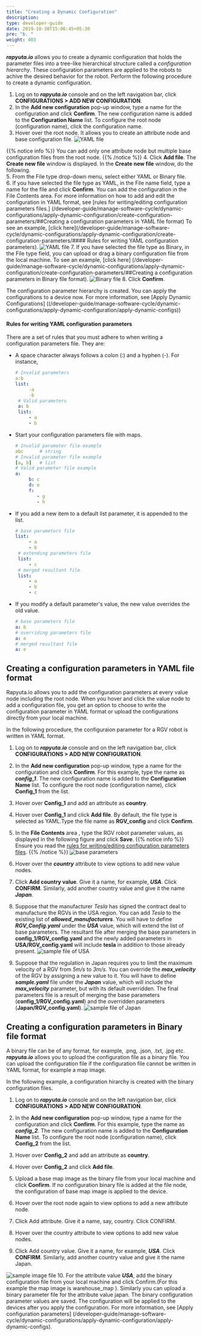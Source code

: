 ```yaml
---
title: "Creating a Dynamic Configuration"
description:
type: developer-guide
date: 2019-10-30T15:06:45+05:30
pre: "b. "
weight: 403
---
```



***rapyuta.io*** allows you to create a dynamic configuration that holds the parameter files into a tree-like hierarchical structure called a *configuration hierarchy*. These configuration parameters are applied to the robots to achive the desired behavior for the robot. Perform the following procedure to create a dynamic configuration.


1. Log on to ***rapyuta.io*** console and on the left navigation bar, click **CONFIGURATIONS > ADD NEW CONFIGURATION**.
2. In the **Add new configuration** pop-up window, type a name for the configuration and click **Confirm**.
The new configuration name is added to the **Configuration Name** list. To configure the root node (configuration name), click the configuration name.
3. Hover over the root node. It allows you to create an attribute node and base configuration file.
![YAML file](/images/core-concepts/configurations/root-node-actions.png?classes=border,shadow&width=20pc)

 {{% notice info %}}
You can add only one attribute node but multiple base configuration files from the root node.
   {{% /notice %}}
4. Click **Add file**. The **Create new file** window is displayed.
    In the **Create new file** window, do the following.<br/>
5. From the File type drop-down menu, select either YAML or Binary file.<br/>
6. If you have selected the file type as YAML, in the File name field, type a name for the file and click **Confirm**. You can add the configuration in the File Contents area. For more information on how to add and edit the configuration in YAML format, see [rules for writing/editing configuration parameters files.] (/developer-guide/manage-software-cycle/dynamic-configurations/apply-dynamic-configuration/create-configuration-parameters/##Creating a configuration parameters in YAML file format) To see an example, [click here](/developer-guide/manage-software-cycle/dynamic-configurations/apply-dynamic-configuration/create-configuration-parameters/#### Rules for writing YAML configuration parameters). 
![YAML file](/images/core-concepts/configurations/yaml-file.png?classes=border,shadow&width=30pc)
7. If you have selected the file type as Binary, in the File type field, you can upload or drag a binary configuration file from the local machine. To see an example, [click here] (/developer-guide/manage-software-cycle/dynamic-configurations/apply-dynamic-configuration/create-configuration-parameters/##Creating a configuration parameters in Binary file format).
![Binary file](/images/core-concepts/configurations/binary-file.png?classes=border,shadow&width=30pc)
8. Click **Confirm**.

The configuration parameter hierarchy is created. You can apply the configurations to a device now. For more information, see [Apply Dynamic Configurations] ((/developer-guide/manage-software-cycle/dynamic-configurations/apply-dynamic-configuration/apply-dynamic-configs))




#### Rules for writing YAML configuration parameters
There are a set of rules that you must adhere to when writing a configuration
parameters file. They are:

- A space character always follows a colon (:) and a hyphen (-). For instance,
   ```yaml
   # Invalid parameters
   a:b
   list:
        -a
        -b
    # Valid parameters
    a: b
    list:
        - a
        - b
   ```
-  Start your configuration parameters file with maps.
   ```yaml
   # Invalid parameter file example
   abc      # string
   # Invalid parameter file example
   [a, b]   # list
   # Valid parameter file example
   a:
        b: c
        d: e
        f:
           - g
           - h
   ```
-  If you add a new item to a default list parameter, it is appended to the list.
   ```yaml
   # base parameters file
   list:
        - a
        - b
    # extending parameters file
    list:
        - c
    # merged resultant file
    list:
        - a
        - b
        - c
   ```
-  If you modify a default parameter's value, the new value overrides the old value.
   ```yaml
   # base parameters file
   a: b
   # overriding parameters file
   a: e
   # merged resultant file
   a: e
   ```

## Creating a configuration parameters in YAML file format ##

Rapyuta.io allows you to add the configuration parameters at every value node including the root node. When you hover and click the value node to add a configuration file, you get an option to choose to write the configuration parameter in YAML format or upload the configurations directly from your local machine.

In the following procedure, the configuraion parameter for a RGV robot is written in YAML format.

1. Log on to ***rapyuta.io*** console and on the left navigation bar, click **CONFIGURATIONS > ADD NEW CONFIGURATION**.

2. In the **Add new configuration** pop-up window, type a name for the configuration and click **Confirm**. For this example, type the name as ***config_1***.
The new configuration name is added to the **Configuration Name** list. To configure the root node (configuration name), click **Config_1** from the list.
3. Hover over **Config_1** and add an attribute as **country**.

4. Hover over **Config_1** and click **Add file**. By default, the file type is selected as YAML.Type the file name as  **RGV_config** and click **Confirm**.  
   
5. In the **File Contents** area , type the RGV robot parameter values, as displayed in the following figure and click **Save**.
{{% notice info %}}
Ensure you read the
[rules for writing/editing configuration parameters files](/developer-guide/manage-software-cycle/dynamic-configurations/apply-dynamic-configs/#rules-for-writing-configuration-parameters).
{{% /notice %}}
    ![base parameters](/images/core-concepts/configurations/parameter-defaults.png?classes=border,shadow&width=40pc)

6. Hover over the ***country*** attribute to view options to add new
    value nodes.
7.  Click **Add country value**. Give it a name, for example, ***USA***.
    Click **CONFIRM**. Similarly, add another country value and give it the name ***Japan***.

8.  Suppose that the manufacturer *Tesla* has signed the contract deal
    to manufacture the RGVs in the USA region. You can add *Tesla* to
    the existing list of ***allowed_manufacturers***. You will have to
    define ***RGV_Config.yaml*** under the ***USA*** value, which will extend the
    list of base parameters. The resultant file after merging the
    base parameters in **config_1/RGV_config.yaml** and the newly added parameters in
    **USA/RGV_config.yaml** will include **tesla** in addition to those already present.
    ![sample file of USA](/images/core-concepts/configurations/USA-sample.png?classes=border,shadow&width=65pc)
9.  Suppose that the regulation in Japan requires you to limit the
    maximum velocity of a RGV from *5m/s* to *3m/s*. You can override
    the ***max_velocity*** of the RGV by assigning a new value to it. You
    will have to define ***sample.yaml*** file under the ***Japan*** value,
    which will include the ***max_velocity*** parameter, but with its default
    overridden. The final parameters file is a result of merging the base parameters (**config_1/RGV_config.yaml**) and the overridden parameters (**Japan/RGV_config.yaml**).
    ![sample file of Japan](/images/core-concepts/configurations/japan-sample.png?classes=border,shadow&width=65pc)

## Creating a configuration parameters in Binary file format ##

A binary file can be of any format, for example, .png, .json, .txt, .jpg etc. ***rapyuta.io*** allows you to upload the configuration file as a binary file. You can upload the configuration file if the configuration file cannot be written in YAML format, for example a map image.

In the following example, a configuration hirarchy is created with the binary configuration files.

1. Log on to ***rapyuta.io*** console and on the left navigation bar, click **CONFIGURATIONS > ADD NEW CONFIGURATION**.

2. In the **Add new configuration** pop-up window, type a name for the configuration and click **Confirm**. For this example, type the name as ***config_2***.
The new configuration name is added to the **Configuration Name** list. To configure the root node (configuration name), click **Config_2** from the list.
3. Hover over **Config_2** and add an attribute as **country**.
4. Hover over **Config_2** and click **Add file**. 
5. Upload a base map image as the binary file from your local machine and click **Confirm**. If no configuration binary file is added at the file node, the configuration of base map image is applied to the device.
6. Hover over the root node again to view options to add a new attribute node.
7. Click Add attribute. Give it a name, say, country. Click CONFIRM.
8. Hover over the country attribute to view options to add new value nodes.
9. Click Add country value. Give it a name, for example, ***USA***. Click **CONFIRM**. Similarly, add another country value and give it the name Japan. 

![sample image file](/images/getting-started/apply-config-paramas/binary-file.png?classes=border,shadow&width=25pc)
10. For the attribute value ***USA***, add the binary configuration file from your local machine and click Confirm.(For this example the map image is warehouse_map ). Similarly you can upload a binary parameter file for the attribute value japan.
The binary configuration parameter values are saved. The configuration will be applied to the devices after you apply the configuration. For more information, see [Apply configuration parameters] (/developer-guide/manage-software-cycle/dynamic-configurations/apply-dynamic-configuration/apply-dynamic-configs).


